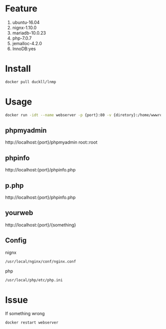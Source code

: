 # Feature

1. ubuntu-16.04
1. nignx-1.10.0
1. mariadb-10.0.23
1. php-7.0.7
1. jemalloc-4.2.0
1. InnoDB:yes

# Install

```sh
docker pull duckll/lnmp
```

# Usage

```sh
docker run -idt --name webserver -p {port}:80 -v {diretory}:/home/wwwroot/default/{something} duckll/lnmp
```

## phpmyadmin
http://localhost:{port}/phpmyadmin
root::root

## phpinfo
http://localhost:{port}/phpinfo.php

## p.php
http://localhost:{port}/phpinfo.php

## yourweb
http://localhost:{port}/{something}

## Config

nignx
```sh
/usr/local/nginx/conf/nginx.conf
```

php
```sh
/usr/local/php/etc/php.ini
```

# Issue
If something wrong
```sh
docker restart webserver
```
